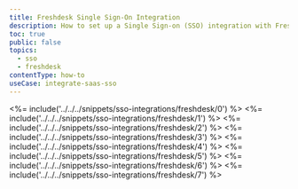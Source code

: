 ```yaml
---
title: Freshdesk Single Sign-On Integration
description: How to set up a Single Sign-on (SSO) integration with Freshdesk and Auth0.
toc: true
public: false
topics:
  - sso
  - freshdesk
contentType: how-to
useCase: integrate-saas-sso
---
```

<%= include('../../../snippets/sso-integrations/freshdesk/0') %> 
<%= include('../../../snippets/sso-integrations/freshdesk/1') %> 
<%= include('../../../snippets/sso-integrations/freshdesk/2') %> 
<%= include('../../../snippets/sso-integrations/freshdesk/3') %> 
<%= include('../../../snippets/sso-integrations/freshdesk/4') %> 
<%= include('../../../snippets/sso-integrations/freshdesk/5') %> 
<%= include('../../../snippets/sso-integrations/freshdesk/6') %>
<%= include('../../../snippets/sso-integrations/freshdesk/7') %>
